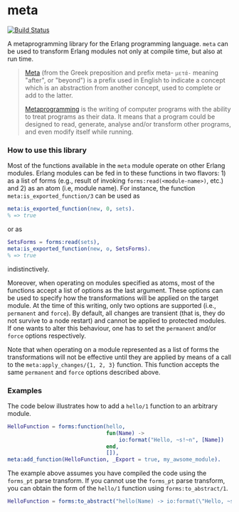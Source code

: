 meta
====
[![Build Status](https://travis-ci.org/efcasado/meta.svg?branch=master)](https://travis-ci.org/efcasado/meta)


A metaprogramming library for the Erlang programming language. `meta` can be used to
transform Erlang modules not only at compile time, but also at run time.

> [Meta](http://en.wikipedia.org/wiki/Meta)
> (from the Greek preposition and prefix meta- `μετά-` meaning "after", or "beyond")
> is a prefix used in English to indicate a concept which is an abstraction from another
> concept, used to complete or add to the latter.
>
> [Metaprogramming](http://en.wikipedia.org/wiki/Metaprogramming)
> is the writing of computer programs with the ability to treat
> programs as their data. It means that a program could be designed to read, generate,
> analyse and/or transform other programs, and even modify itself while running.


### How to use this library

Most of the functions available in the `meta` module operate on other Erlang modules.
Erlang modules can be fed in to these functions in two flavors: 1) as a list of forms
(e.g., result of invoking `forms:read(<module-name>)`, etc.) and 2) as an atom (i.e,
module name). For instance, the function `meta:is_exported_function/3` can be used
as

```erl
meta:is_exported_function(new, 0, sets).
% => true
```

or as

```erl
SetsForms = forms:read(sets),
meta:is_exported_function(new, o, SetsForms).
% => true
```

indistinctively.


Moreover, when operating on modules specified as atoms, most of the functions
accept a list of options as the last argument. These options can be used to
specify how the transformations will be applied on the target module. At the
time of this writing, only two options are supported (i.e., `permanent` and
`force`). By default, all changes are transient (that is, they do not survive
to a node restart) and cannot be applied to protected modules. If one wants
to alter this behaviour, one has to set the `permanent` and/or `force` options
respectively.

Note that when operating on a module represented as a list of forms the
transformations will not be effective until they are applied by means of a
call to the `meta:apply_changes/{1, 2, 3}` function. This function accepts
the same `permanent` and `force` options described above.

### Examples

The code below illustrates how to add a `hello/1` function to an arbitrary
module.

```erl
HelloFunction = forms:function(hello,
                               fun(Name) ->
                                   io:format("Hello, ~s!~n", [Name])
                               end,
                               []),
meta:add_function(HelloFunction, _Export = true, my_awsome_module).
```

The example above assumes you have compiled the code using the `forms_pt` parse
transform. If you cannot use the `forms_pt` parse transform, you can obtain the
form of the `hello/1` function using `forms:to_abstract/1`.

```erl
HelloFunction = forms:to_abstract("hello(Name) -> io:format(\"Hello, ~s!~n\", [Name]).").
```
